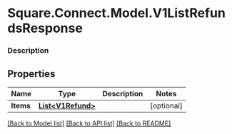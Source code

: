 # Square.Connect.Model.V1ListRefundsResponse

### Description



## Properties

Name | Type | Description | Notes
------------ | ------------- | ------------- | -------------
**Items** | [**List&lt;V1Refund&gt;**](V1Refund.md) |  | [optional] 



[[Back to Model list]](../README.md#documentation-for-models) [[Back to API list]](../README.md#documentation-for-api-endpoints) [[Back to README]](../README.md)

